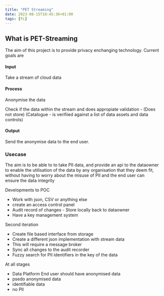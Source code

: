 ```yaml
---
title: "PET Streaming"
date: 2023-08-15T10:45:36+01:00
tags: [FL]
---
```


## What is PET-Streaming

The aim of this project is to provide privacy enchanging technology. Current goals are

#### Input

Take a stream of cloud data

#### Process

Anonymise the data

Check if the data within the stream and does appropiate validation - (Does not store) (Catalogue - is verifiied against a list of data assets and data controls)

#### Output

Send the anonymise data to the end user.

### Usecase

The aim is to be able to to take PII data, and provide an api to the dataowner to enable the utilisation of the data by any organisation that they deem fit, without having to worry about the misuse of PII and the end user can ensure the data integrity

Developments to POC

- Work with json, CSV or anything else
- create an access control panel
- Audit record of changes - Store locally back to dataowner
- Have a key management system

Second iteration

- Create file based interface from storage
- Create a different json implementation with stream data
- This will require a message broker
- Sync all changes to the audit recorder
- Fuzzy search for PII identifiers in the key of the data

At all stages

- Data Platform End user should have anonymised data
- psedo anonymised data
- identifiable data
- no PII
